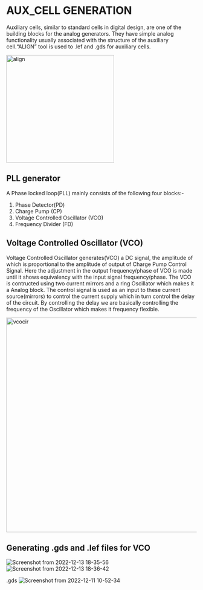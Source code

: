 # AUX_CELL GENERATION
Auxiliary cells, similar to standard cells in digital design, are one of the building blocks for the analog generators. They have simple analog functionality usually associated with the structure of the auxiliary cell.“ALIGN” tool is used to .lef and .gds for auxiliary cells.

<img width="285" alt="align" src="https://user-images.githubusercontent.com/62790565/206875850-9ba53dee-c17f-49bf-baa0-a672e5ccae83.png">

## PLL generator
A Phase locked loop(PLL) mainly consists of the following four blocks:-
1. Phase Detector(PD)
2. Charge Pump (CP)
3. Voltage Controlled Oscillator (VCO)
4. Frequency Divider (FD)

## Voltage Controlled Oscillator (VCO)
Voltage Controlled Oscillator generates(VCO) a DC signal, the amplitude of which is proportional to the amplitude of output of Charge Pump Control Signal. Here the adjustment in the output frequency/phase of VCO is made until it shows equivalency with the input signal frequency/phase. The VCO is contructed using two current mirrors and a ring Oscillator which makes it a Analog block. The control signal is used as an input to these current source(mirrors) to control the current supply which in turn control the delay of the circuit. By controlling the delay we are basically controlling the frequency of the Oscillator which makes it frequency flexible.

<img width="568" alt="vcocir" src="https://user-images.githubusercontent.com/62790565/206875662-10ea9781-dded-42ce-856c-cb0d80ff97af.png">


## Generating .gds and .lef files for VCO
![Screenshot from 2022-12-13 18-35-56](https://user-images.githubusercontent.com/62790565/207328132-b0a40926-34ff-46db-8073-35dd5d9ed4d2.png)
![Screenshot from 2022-12-13 18-36-42](https://user-images.githubusercontent.com/62790565/207328292-80aea1cc-55b5-4cf0-b279-5ce7d4ef2d56.png)

.gds
![Screenshot from 2022-12-11 10-52-34](https://user-images.githubusercontent.com/62790565/207322878-f4bc45fc-6aac-4c83-b865-ba3ce0301e19.png)
